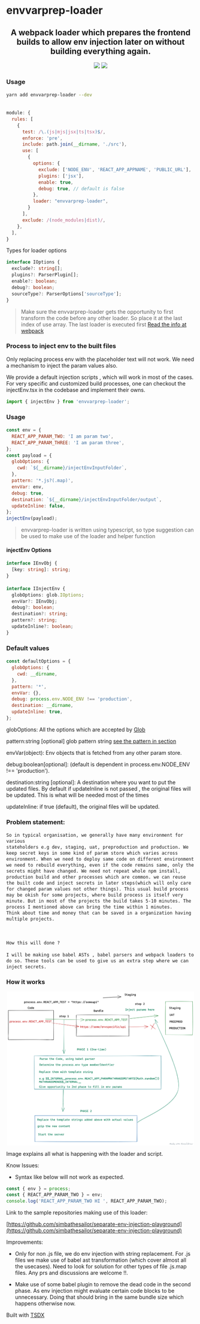 # envvarprep-loader

<h2  align="center">A webpack loader which prepares the frontend builds to allow env injection later on without building everything again.</h2>

<p  align="center">

<img  src="https://github.com/simbathesailor/envvarprep-loader/workflows/CI/badge.svg?branch=master">

<img  src="https://img.shields.io/npm/v/envvarprep-loader">

</p>

### Usage

```sh
yarn add envvarprep-loader --dev

```

```javascript

module: {
  rules: [
    {
      test: /\.(js|mjs|jsx|ts|tsx)$/,
      enforce: 'pre',
      include: path.join(__dirname, './src'),
      use: [
        {
          options: {
            exclude: ['NODE_ENV', 'REACT_APP_APPNAME', 'PUBLIC_URL'],
            plugins: ['jsx'],
            enable: true,
            debug: true, // default is false
          },
          loader: "envvarprep-loader",
        }
      ],
      exclude: /(node_modules|dist)/,
    },
  ],
}
```

Types for loader options

```typescript
interface IOptions {
  exclude?: string[];
  plugins?: ParserPlugin[];
  enable?: boolean;
  debug?: boolean;
  sourceType?: ParserOptions['sourceType'];
}
```

> Make sure the envvarprep-loader gets the opportunity to first transform the code before any other loader. So place it at the last index of use array. The last loader is executed first [Read the info at webpack](https://webpack.js.org/contribute/writing-a-loader/#complex-usage)

### Process to inject env to the built files

Only replacing process env with the placeholder text will not work. We need a mechanism to inject the param values also.

We provide a default injection scripts , which will work in most of the cases. For very specific and customized build processes, one can checkout the injectEnv.tsx in the codebase and implement their owns.

```javascript
import { injectEnv } from 'envvarprep-loader';
```

### Usage

```javascript
const env = {
  REACT_APP_PARAM_TWO: 'I am param two',
  REACT_APP_PARAM_THREE: 'I am param three',
};
const payload = {
  globOptions: {
    cwd: `${__dirname}/injectEnvInputFolder`,
  },
  pattern: '*.js?(.map)',
  envVar: env,
  debug: true,
  destination: `${__dirname}/injectEnvInputFolder/output`,
  updateInline: false,
};
injectEnv(payload);
```

> envvarprep-loader is written using typescript, so type suggestion can be used to make use of the loader and helper function

#### injectEnv Options

```typescript
interface IEnvObj {
  [key: string]: string;
}

interface IInjectEnv {
  globOptions: glob.IOptions;
  envVar?: IEnvObj;
  debug?: boolean;
  destination?: string;
  pattern?: string;
  updateInline?: boolean;
}
```

### Default values

```javascript
const defaultOptions = {
  globOptions: {
    cwd: __dirname,
  },
  pattern: '*',
  envVar: {},
  debug: process.env.NODE_ENV !== 'production',
  destination: __dirname,
  updateInline: true,
};
```

globOptions: All the options which are accepted by [Glob](https://www.npmjs.com/package/glob)

pattern:string [optional] glob pattern string [see the pattern in section](https://www.npmjs.com/package/glob#globsyncpattern-options)

envVar(object): Env objects that is fetched from any other param store.

debug:boolean[optional]: (default is dependent in process.env.NODE_ENV !== 'production').

destination:string [optional]: A destination where you want to put the updated files. By default if updateInline is not passed , the original files will be updated. This is what will be needed most of the times

updateInline: if true (default), the original files will be updated.

### Problem statement:

```
So in typical organisation, we generally have many environment for various
stateholders e.g dev, staging, uat, preproduction and production. We keep secret keys in some kind of param store which varies across environment. When we need to deploy same code on different environment we need to rebuild everything, even if the code remains same, only the secrets might have changed. We need not repeat whole npm install, production build and other processes which are common. we can reuse the built code and inject secrets in later steps(which will only care for changed param values not other things). This usual build process may be okish for some projects, where build process is itself very minute. But in most of the projects the build takes 5-10 minutes. The process I mentioned above can bring the time within 1 minutes.
Think about time and money that can be saved in a organization having multiple projects.



How this will done ?

I will be making use babel ASTs , babel parsers and webpack loaders to do so. These tools can be used to give us an extra step where we can inject secrets.

```

### How it works

<p align="center"><img src="images/howitworks.png" width="500" align="center" /></p>

Image explains all what is happening with the loader and script.

Know Issues:

- Syntax like below will not work as expected.

```javascript
const { env } = process;
const { REACT_APP_PARAM_TWO } = env;
console.log('REACT_APP_PARAM_TWO HI ', REACT_APP_PARAM_TWO);
```

Link to the sample repositories making use of this loader:

[https://github.com/simbathesailor/separate-env-injection-playground](https://github.com/simbathesailor/separate-env-injection-playground)

Improvements:

- Only for non .js file, we do env injection with string replacement. For .js files we make use of babel ast transformation (which cover almost all the usecases). Need to look for solution for other types of file .js.map files. Any prs and discussions are welcome !!.

* Make use of some babel plugin to remove the dead code in the second phase. As env injection might evaluate certain code blocks to be unnecessary. Doing that
  should bring in the same bundle size which happens otherwise now.

Built with [TSDX](https://github.com/jaredpalmer/tsdx)
